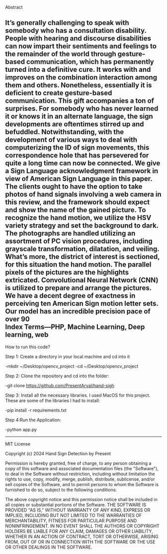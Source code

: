 
Abstract 

It’s generally challenging to speak with somebody who has a consultation disability. People 
with hearing and discourse disabilities can now impart their sentiments and feelings to the 
remainder of the world through gesture-based communication, which has permanently turned 
into a definitive cure. It works with and improves on the combination interaction among them 
and others. Nonetheless, essentially it is deficient to create gesture-based communication. This 
gift accompanies a ton of surprises. For somebody who has never learned it or knows it in an 
alternate language, the sign developments are oftentimes stirred up and befuddled. 
Notwithstanding, with the development of various ways to deal with computerizing the ID of 
sign movements, this correspondence hole that has persevered for quite a long time can now 
be connected. We give a Sign Language acknowledgment framework in view of American 
Sign Language in this paper. The clients ought to have the option to take photos of hand signals 
involving a web camera in this review, and the framework should expect and show the name 
of the gained picture. To recognize the hand motion, we utilize the HSV variety strategy and 
set the background to dark. The photographs are handled utilizing an assortment of PC vision 
procedures, including grayscale transformation, dilatation, and veiling. What’s more, the 
district of interest is sectioned, for this situation the hand motion. The parallel pixels of the 
pictures are the highlights extricated. Convolutional Neural Network (CNN) is utilized to 
prepare and arrange the pictures. We have a decent degree of exactness in perceiving ten 
American Sign motion letter sets. Our model has an incredible precision pace of over 90  
Index Terms—PHP, Machine Learning, Deep learning, web
----------------------------------------------------------------------------------------------------------------------------
How to run this code?

Step 1: Create a directory in your local machine and cd into it

-mkdir ~/Desktop/opencv_project
-cd ~/Desktop/opencv_project

Step 2: Clone the repository and cd into the folder:

-git clone https://github.com/PresentAryal/hand-sigh

Step 3: Install all the necessary libraries. I used MacOS for this project. These are some of the libraries I had to install:

-pip install -r requirements.txt

Step 4:Run the Application:

-python app.py

------------------------------------------------------------------------------------------------------------------------------

MIT License 

Copyright (c) 2024 Hand Sign Detection by Present 

Permission is hereby granted, free of charge, to any person obtaining a copy of this software and associated 
documentation files (the "Software"), to deal in the Software without restriction, including without limitation the rights to 
use, copy, modify, merge, publish, distribute, sublicense, and/or sell copies of the Software, and to permit persons to whom 
the Software is furnished to do so, subject to the following conditions: 

The above copyright notice and this permission notice shall be included in all copies or substantial portions of the Software. 
THE SOFTWARE IS PROVIDED "AS IS," WITHOUT WARRANTY OF ANY KIND, EXPRESS OR IMPLIED, INCLUDING BUT NOT LIMITED TO 
THE WARRANTIES OF MERCHANTABILITY, FITNESS FOR PARTICULAR PURPOSE AND NONINFRINGEMENT. IN NO EVENT SHALL THE 
AUTHORS OR COPYRIGHT HOLDERS BE LIABLE FOR ANY CLAIM, DAMAGES OR OTHER LIABILITY, WHETHER IN AN ACTION OF 
CONTRACT, TORT OR OTHERWISE, ARISING FROM, OUT OF OR IN CONNECTION WITH THE SOFTWARE OR THE USE OR OTHER 
DEALINGS IN THE SOFTWARE.
